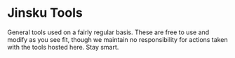 # Jinsku Tools
General tools used on a fairly regular basis.
These are free to use and modify as you see fit, though we maintain no responsibility for actions taken with the tools hosted here. Stay smart.
